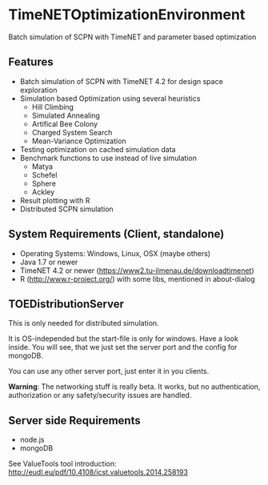 # TimeNETOptimizationEnvironment
Batch simulation of SCPN with TimeNET and parameter based optimization


## Features
* Batch simulation of SCPN with TimeNET 4.2 for design space exploration
* Simulation based Optimization using several heuristics
  * Hill Climbing
  * Simulated Annealing
  * Artifical Bee Colony
  * Charged System Search
  * Mean-Variance Optimization
* Testing optimization on cached simulation data
* Benchmark functions to use instead of live simulation
  * Matya
  * Schefel
  * Sphere
  * Ackley
* Result plotting with R
* Distributed SCPN simulation

## System Requirements (Client, standalone)
* Operating Systems: Windows, Linux, OSX (maybe others)
* Java 1.7 or newer
* TimeNET 4.2 or newer (https://www2.tu-ilmenau.de/downloadtimenet)
* R (http://www.r-project.org/) with some libs, mentioned in about-dialog


## TOEDistributionServer
This is only needed for distributed simulation.

It is OS-independed but the start-file is only for windows. Have a look inside. You will see, that we just set the server port and the config for mongoDB.

You can use any other server port, just enter it in you clients.

__Warning__: The networking stuff is really beta. It works, but no authentication, authorization or any safety/security issues are handled.

## Server side Requirements
* node.js
* mongoDB

See ValueTools tool introduction:
http://eudl.eu/pdf/10.4108/icst.valuetools.2014.258193

